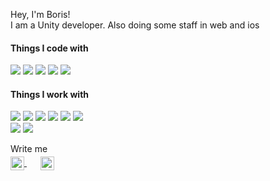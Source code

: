<p>
Hey, I'm Boris!
<br/>
I am a Unity developer. Also doing some staff in web and ios
</p>

<h4>Things I code with</h4>
<p>
  <img src="https://img.shields.io/badge/C%23-38108D?logo=csharp&logoColor=white" />
  <img src="https://img.shields.io/badge/TypeScript-007ACC?logo=typescript&logoColor=white" />
  <img src="https://img.shields.io/badge/Rust-E33C26?logo=rust&logoColor=white" />
  <img src="https://img.shields.io/badge/Swift-F05138?logo=swift&logoColor=white" />
  <img src="https://img.shields.io/badge/JavaScript-323330?logo=javascript&logoColor=F7DF1E" />
</p>

<h4>Things I work with</h4>
<p>
  <img src="https://img.shields.io/badge/Unity-000000?logo=unity&logoColor=white" />
  <img src="https://img.shields.io/badge/React-20232A?logo=react&logoColor=61DAFB" />
  <img src="https://img.shields.io/badge/-NestJs-ea2845?logo=nestjs&logoColor=white" />
  <img src="https://img.shields.io/badge/Prisma-2D3748?logo=prisma&logoColor=white" />
  <img src="https://img.shields.io/badge/Postgres-316192?logo=postgresql&logoColor=white" />
  <img src="https://img.shields.io/badge/MongoDB-4EA94B?logo=mongodb&logoColor=white" />
  <br/>
  <img src="https://img.shields.io/badge/Notion-FFFFFF?logo=notion&logoColor=black" />
  <img src="https://img.shields.io/badge/Photoshop-081E34?logo=adobephotoshop&logoColor=white" />
</p>

Write me
<p style="margin: -10px 0 30px">
  <a href="https://t.me/octopbp" target="_blank" style='margin-right:10px'>
    <img width="22" height="22" align="center" src="https://simpleicons.org/icons/telegram.svg" alt="telegram" />
  </a>
  &nbsp;&nbsp;
  <a href="https://www.linkedin.com/in/octop/" target="_blank" style='margin-right:10px'>
    <img width="22" height="22" align="center" src="https://unpkg.com/simple-icons@v4/icons/linkedin.svg" alt="linkedin" />
  </a>
</p>
